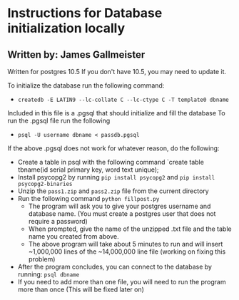 # Instructions for Database initialization locally
## Written by: James Gallmeister

Written for postgres 10.5
If you don't have 10.5, you may need to update it.

To initialize the database run the following command:
* `createdb -E LATIN9 --lc-collate C --lc-ctype C -T template0 dbname`

Included in this file is a .pgsql that should initialize and fill the database
To run the .pgsql file run the following
* `psql -U username dbname < passdb.pgsql`

If the above .pgsql does not work for whatever reason, do the following:
* Create a table in psql with the following command `create table tbname(id serial primary key, word text unique);
* Install psycopg2 by running `pip install psycopg2` and `pip install psycopg2-binaries`
* Unzip the `pass1.zip` and `pass2.zip` file from the current directory
* Run the following command `python fillpost.py`
	* The program will ask you to give your postgres username and database name. (You must create a postgres user that does not require a password)
	* When prompted, give the name of the unzipped .txt file and the table name you created from above.
	* The above program will take about 5 minutes to run and will insert ~1,000,000 lines of the ~14,000,000 line file (working on fixing this problem)
* After the program concludes, you can connect to the database by running: `psql dbname`
* If you need to add more than one file, you will need to run the program more than once (This will be fixed later on)
